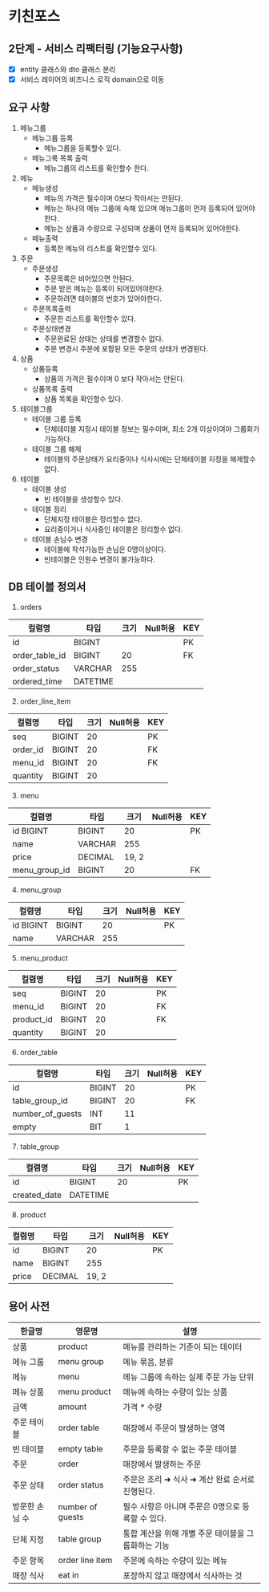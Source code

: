 # 키친포스

## 2단계 - 서비스 리팩터링 (기능요구사항)

- [x] entity 클래스와 dto 클래스 분리
- [x] 서비스 레이어의 비즈니스 로직 domain으로 이동

## 요구 사항

1. 메뉴그룹
    - 메뉴그룹 등록
        - 메뉴그룹을 등록할수 있다.
    - 메뉴그룩 목록 출력
        - 메뉴그룹의 리스트를 확인할수 한다.
2. 메뉴
    - 메뉴생성
        - 메뉴의 가격은 필수이며 0보다 작아서는 안된다.
        - 메뉴는 하나의 메뉴 그룹에 속해 있으며 메뉴그룹이 먼저 등록되어 있어야한다.
        - 메뉴는 상품과 수량으로 구성되며 상품이 먼저 등록되어 있어야한다.
    - 메뉴출력
        - 등록한 메뉴의 리스트를 확인할수 있다.
3. 주문
    - 주문생성
        - 주문목록은 비어있으면 안된다.
        - 주문 받은 메뉴는 등록이 되어있어야한다.
        - 주문하려면 테이블의 번호가 있어야한다.
    - 주문목록출력
        - 주문한 리스트를 확인할수 있다.
    - 주문상태변경
        - 주문완료된 상태는 상태를 변경할수 없다.
        - 주문 변경시 주문에 포함된 모든 주문의 상태가 변경된다.
4. 상품
    - 상품등록
        - 상품의 가격은 필수이며 0 보다 작아서는 안된다.
    - 상품목록 출력
        - 상품 목록을 확인할수 있다.
5. 테이블그룹
    - 테이블 그룹 등록
        - 단체테이블 지정시 테이블 정보는 필수이며, 최소 2개 이상이여야 그룹화가 가능하다.
    - 테이블 그룹 해제
        - 테이블의 주문상태가 요리중이나 식사시에는 단체테이블 지정을 해제할수 없다.
6. 테이블
    - 테이블 생성
        - 빈 테이블을 생성할수 있다.
    - 테이블 정리
        - 단체지정 테이블은 정리할수 없다.
        - 요리중이거나 식사중인 테이블은 정리할수 없다.
    - 테이블 손님수 변경
        - 테이블에 착석가능한 손님은 0명이상이다.
        - 빈테이블은 인원수 변경이 불가능하다.
    
## DB 테이블 정의서
1. orders

|컬렴명|타입|크기|Null허용|KEY|
|---|---|---|---|---|
|id|BIGINT| | |PK|
|order_table_id|BIGINT|20| |FK|
|order_status|VARCHAR|255| | |
|ordered_time|DATETIME| | |

2. order_line_item

|컬렴명|타입|크기|Null허용|KEY|
|---|---|---|---|---|
|seq|BIGINT|20| |PK|
|order_id|BIGINT|20| |FK|
|menu_id|BIGINT|20| |FK|
|quantity|BIGINT|20| | |

3. menu

|컬렴명|타입|크기|Null허용|KEY|
|---|---|---|---|---|
|id BIGINT|BIGINT|20| |PK|
|name|VARCHAR|255| | |
|price|DECIMAL|19, 2| | |
|menu_group_id|BIGINT|20| |FK|

4. menu_group

|컬렴명|타입|크기|Null허용|KEY|
|---|---|---|---|---|
|id BIGINT|BIGINT|20| |PK|
|name|VARCHAR|255| | |

5. menu_product

|컬렴명|타입|크기|Null허용|KEY|
|---|---|---|---|---|
|seq|BIGINT|20| |PK|
|menu_id|BIGINT|20| |FK|
|product_id|BIGINT|20| |FK|
|quantity|BIGINT|20| | |

6. order_table

|컬렴명|타입|크기|Null허용|KEY|
|---|---|---|---|---|
|id|BIGINT|20| |PK|
|table_group_id|BIGINT|20| |FK|
|number_of_guests|INT|11| | |
|empty|BIT|1| | |

7. table_group

|컬렴명|타입|크기|Null허용|KEY|
|---|---|---|---|---|
|id|BIGINT|20| |PK|
|created_date|DATETIME| | | |

8. product

|컬렴명|타입|크기|Null허용|KEY|
|---|---|---|---|---|
|id|BIGINT|20| |PK|
|name|BIGINT|255| | |
|price|DECIMAL|19, 2| | |


## 용어 사전

| 한글명 | 영문명 | 설명 |
| --- | --- | --- |
| 상품 | product | 메뉴를 관리하는 기준이 되는 데이터 |
| 메뉴 그룹 | menu group | 메뉴 묶음, 분류 |
| 메뉴 | menu | 메뉴 그룹에 속하는 실제 주문 가능 단위 |
| 메뉴 상품 | menu product | 메뉴에 속하는 수량이 있는 상품 |
| 금액 | amount | 가격 * 수량 |
| 주문 테이블 | order table | 매장에서 주문이 발생하는 영역 |
| 빈 테이블 | empty table | 주문을 등록할 수 없는 주문 테이블 |
| 주문 | order | 매장에서 발생하는 주문 |
| 주문 상태 | order status | 주문은 조리 ➜ 식사 ➜ 계산 완료 순서로 진행된다. |
| 방문한 손님 수 | number of guests | 필수 사항은 아니며 주문은 0명으로 등록할 수 있다. |
| 단체 지정 | table group | 통합 계산을 위해 개별 주문 테이블을 그룹화하는 기능 |
| 주문 항목 | order line item | 주문에 속하는 수량이 있는 메뉴 |
| 매장 식사 | eat in | 포장하지 않고 매장에서 식사하는 것 |
